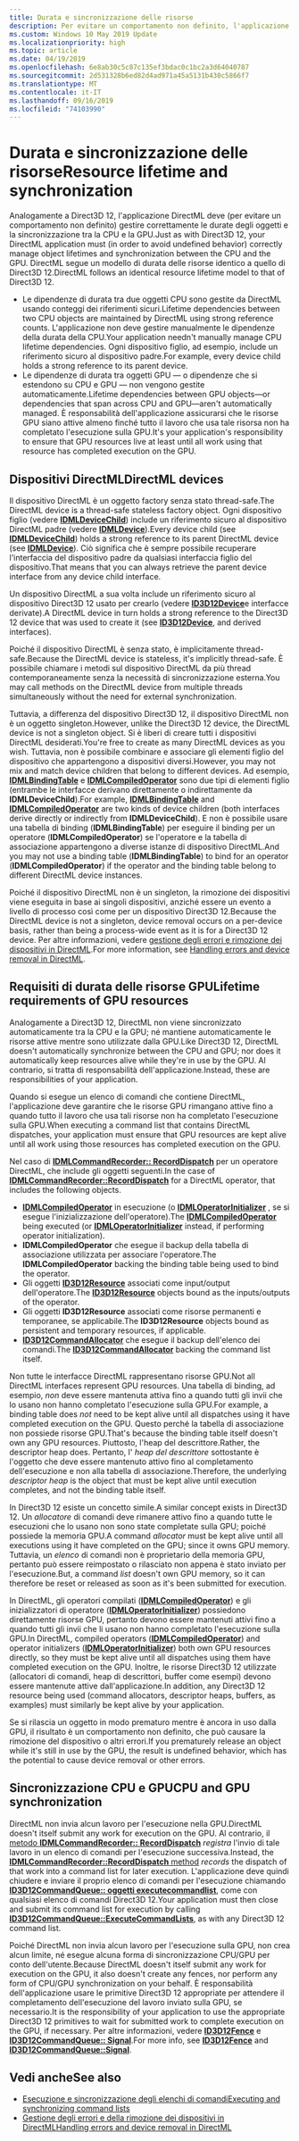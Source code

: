 ```yaml
---
title: Durata e sincronizzazione delle risorse
description: Per evitare un comportamento non definito, l'applicazione DirectML deve gestire correttamente le durate degli oggetti e la sincronizzazione tra la CPU e la GPU.
ms.custom: Windows 10 May 2019 Update
ms.localizationpriority: high
ms.topic: article
ms.date: 04/19/2019
ms.openlocfilehash: 6e8ab30c5c87c135ef3bdac0c1bc2a3d64040787
ms.sourcegitcommit: 2d531328b6ed82d4ad971a45a5131b430c5866f7
ms.translationtype: MT
ms.contentlocale: it-IT
ms.lasthandoff: 09/16/2019
ms.locfileid: "74103990"
---
```

# <a name="resource-lifetime-and-synchronization"></a><span data-ttu-id="26463-103">Durata e sincronizzazione delle risorse</span><span class="sxs-lookup"><span data-stu-id="26463-103">Resource lifetime and synchronization</span></span>

<span data-ttu-id="26463-104">Analogamente a Direct3D 12, l'applicazione DirectML deve (per evitare un comportamento non definito) gestire correttamente le durate degli oggetti e la sincronizzazione tra la CPU e la GPU.</span><span class="sxs-lookup"><span data-stu-id="26463-104">Just as with Direct3D 12, your DirectML application must (in order to avoid undefined behavior) correctly manage object lifetimes and synchronization between the CPU and the GPU.</span></span> <span data-ttu-id="26463-105">DirectML segue un modello di durata delle risorse identico a quello di Direct3D 12.</span><span class="sxs-lookup"><span data-stu-id="26463-105">DirectML follows an identical resource lifetime model to that of Direct3D 12.</span></span>

- <span data-ttu-id="26463-106">Le dipendenze di durata tra due oggetti CPU sono gestite da DirectML usando conteggi dei riferimenti sicuri.</span><span class="sxs-lookup"><span data-stu-id="26463-106">Lifetime dependencies between two CPU objects are maintained by DirectML using strong reference counts.</span></span> <span data-ttu-id="26463-107">L'applicazione non deve gestire manualmente le dipendenze della durata della CPU.</span><span class="sxs-lookup"><span data-stu-id="26463-107">Your application needn't manually manage CPU lifetime dependencies.</span></span> <span data-ttu-id="26463-108">Ogni dispositivo figlio, ad esempio, include un riferimento sicuro al dispositivo padre.</span><span class="sxs-lookup"><span data-stu-id="26463-108">For example, every device child holds a strong reference to its parent device.</span></span>
- <span data-ttu-id="26463-109">Le dipendenze di durata tra oggetti GPU &mdash; o dipendenze che si estendono su CPU e GPU &mdash; non vengono gestite automaticamente.</span><span class="sxs-lookup"><span data-stu-id="26463-109">Lifetime dependencies between GPU objects&mdash;or dependencies that span across CPU and GPU&mdash;aren't automatically managed.</span></span> <span data-ttu-id="26463-110">È responsabilità dell'applicazione assicurarsi che le risorse GPU siano attive almeno finché tutto il lavoro che usa tale risorsa non ha completato l'esecuzione sulla GPU.</span><span class="sxs-lookup"><span data-stu-id="26463-110">It's your application's responsibility to ensure that GPU resources live at least until all work using that resource has completed execution on the GPU.</span></span>

## <a name="directml-devices"></a><span data-ttu-id="26463-111">Dispositivi DirectML</span><span class="sxs-lookup"><span data-stu-id="26463-111">DirectML devices</span></span>

<span data-ttu-id="26463-112">Il dispositivo DirectML è un oggetto factory senza stato thread-safe.</span><span class="sxs-lookup"><span data-stu-id="26463-112">The DirectML device is a thread-safe stateless factory object.</span></span> <span data-ttu-id="26463-113">Ogni dispositivo figlio (vedere [**IDMLDeviceChild**](/windows/desktop/api/directml/nn-directml-idmldevicechild)) include un riferimento sicuro al dispositivo DirectML padre (vedere [**IDMLDevice**](/windows/desktop/api/directml/nn-directml-idmldevice)).</span><span class="sxs-lookup"><span data-stu-id="26463-113">Every device child (see [**IDMLDeviceChild**](/windows/desktop/api/directml/nn-directml-idmldevicechild)) holds a strong reference to its parent DirectML device (see [**IDMLDevice**](/windows/desktop/api/directml/nn-directml-idmldevice)).</span></span> <span data-ttu-id="26463-114">Ciò significa che è sempre possibile recuperare l'interfaccia del dispositivo padre da qualsiasi interfaccia figlio del dispositivo.</span><span class="sxs-lookup"><span data-stu-id="26463-114">That means that you can always retrieve the parent device interface from any device child interface.</span></span>

<span data-ttu-id="26463-115">Un dispositivo DirectML a sua volta include un riferimento sicuro al dispositivo Direct3D 12 usato per crearlo (vedere [**ID3D12Device**](/windows/desktop/api/d3d12/nn-d3d12-id3d12device)e interfacce derivate).</span><span class="sxs-lookup"><span data-stu-id="26463-115">A DirectML device in turn holds a strong reference to the Direct3D 12 device that was used to create it (see [**ID3D12Device**](/windows/desktop/api/d3d12/nn-d3d12-id3d12device), and derived interfaces).</span></span>

<span data-ttu-id="26463-116">Poiché il dispositivo DirectML è senza stato, è implicitamente thread-safe.</span><span class="sxs-lookup"><span data-stu-id="26463-116">Because the DirectML device is stateless, it's implicitly thread-safe.</span></span> <span data-ttu-id="26463-117">È possibile chiamare i metodi sul dispositivo DirectML da più thread contemporaneamente senza la necessità di sincronizzazione esterna.</span><span class="sxs-lookup"><span data-stu-id="26463-117">You may call methods on the DirectML device from multiple threads simultaneously without the need for external synchronization.</span></span>

<span data-ttu-id="26463-118">Tuttavia, a differenza del dispositivo Direct3D 12, il dispositivo DirectML non è un oggetto singleton.</span><span class="sxs-lookup"><span data-stu-id="26463-118">However, unlike the Direct3D 12 device, the DirectML device is not a singleton object.</span></span> <span data-ttu-id="26463-119">Si è liberi di creare tutti i dispositivi DirectML desiderati.</span><span class="sxs-lookup"><span data-stu-id="26463-119">You're free to create as many DirectML devices as you wish.</span></span> <span data-ttu-id="26463-120">Tuttavia, non è possibile combinare e associare gli elementi figlio del dispositivo che appartengono a dispositivi diversi.</span><span class="sxs-lookup"><span data-stu-id="26463-120">However, you may not mix and match device children that belong to different devices.</span></span> <span data-ttu-id="26463-121">Ad esempio, [**IDMLBindingTable**](/windows/desktop/api/directml/nn-directml-idmlbindingtable) e [**IDMLCompiledOperator**](/windows/desktop/api/directml/nn-directml-idmlcompiledoperator) sono due tipi di elementi figlio (entrambe le interfacce derivano direttamente o indirettamente da **IDMLDeviceChild**).</span><span class="sxs-lookup"><span data-stu-id="26463-121">For example, [**IDMLBindingTable**](/windows/desktop/api/directml/nn-directml-idmlbindingtable) and [**IDMLCompiledOperator**](/windows/desktop/api/directml/nn-directml-idmlcompiledoperator) are two kinds of device children (both interfaces derive directly or indirectly from **IDMLDeviceChild**).</span></span> <span data-ttu-id="26463-122">E non è possibile usare una tabella di binding (**IDMLBindingTable**) per eseguire il binding per un operatore (**IDMLCompiledOperator**) se l'operatore e la tabella di associazione appartengono a diverse istanze di dispositivo DirectML.</span><span class="sxs-lookup"><span data-stu-id="26463-122">And you may not use a binding table (**IDMLBindingTable**) to bind for an operator (**IDMLCompiledOperator**) if the operator and the binding table belong to different DirectML device instances.</span></span>

<span data-ttu-id="26463-123">Poiché il dispositivo DirectML non è un singleton, la rimozione dei dispositivi viene eseguita in base ai singoli dispositivi, anziché essere un evento a livello di processo così come per un dispositivo Direct3D 12.</span><span class="sxs-lookup"><span data-stu-id="26463-123">Because the DirectML device is not a singleton, device removal occurs on a per-device basis, rather than being a process-wide event as it is for a Direct3D 12 device.</span></span> <span data-ttu-id="26463-124">Per altre informazioni, vedere [gestione degli errori e rimozione dei dispositivi in DirectML](dml-errors.md).</span><span class="sxs-lookup"><span data-stu-id="26463-124">For more information, see [Handling errors and device removal in DirectML](dml-errors.md).</span></span>

## <a name="lifetime-requirements-of-gpu-resources"></a><span data-ttu-id="26463-125">Requisiti di durata delle risorse GPU</span><span class="sxs-lookup"><span data-stu-id="26463-125">Lifetime requirements of GPU resources</span></span>

<span data-ttu-id="26463-126">Analogamente a Direct3D 12, DirectML non viene sincronizzato automaticamente tra la CPU e la GPU; né mantiene automaticamente le risorse attive mentre sono utilizzate dalla GPU.</span><span class="sxs-lookup"><span data-stu-id="26463-126">Like Direct3D 12, DirectML doesn't automatically synchronize between the CPU and GPU; nor does it automatically keep resources alive while they're in use by the GPU.</span></span> <span data-ttu-id="26463-127">Al contrario, si tratta di responsabilità dell'applicazione.</span><span class="sxs-lookup"><span data-stu-id="26463-127">Instead, these are responsibilities of your application.</span></span>

<span data-ttu-id="26463-128">Quando si esegue un elenco di comandi che contiene DirectML, l'applicazione deve garantire che le risorse GPU rimangano attive fino a quando tutto il lavoro che usa tali risorse non ha completato l'esecuzione sulla GPU.</span><span class="sxs-lookup"><span data-stu-id="26463-128">When executing a command list that contains DirectML dispatches, your application must ensure that GPU resources are kept alive until all work using those resources has completed execution on the GPU.</span></span>

<span data-ttu-id="26463-129">Nel caso di [**IDMLCommandRecorder:: RecordDispatch**](/windows/desktop/api/directml/nf-directml-idmlcommandrecorder-recorddispatch) per un operatore DirectML, che include gli oggetti seguenti.</span><span class="sxs-lookup"><span data-stu-id="26463-129">In the case of [**IDMLCommandRecorder::RecordDispatch**](/windows/desktop/api/directml/nf-directml-idmlcommandrecorder-recorddispatch) for a DirectML operator, that includes the following objects.</span></span>

- <span data-ttu-id="26463-130">[**IDMLCompiledOperator**](/windows/desktop/api/directml/nn-directml-idmlcompiledoperator) in esecuzione (o [**IDMLOperatorInitializer**](/windows/desktop/api/directml/nn-directml-idmloperatorinitializer) , se si esegue l'inizializzazione dell'operatore).</span><span class="sxs-lookup"><span data-stu-id="26463-130">The [**IDMLCompiledOperator**](/windows/desktop/api/directml/nn-directml-idmlcompiledoperator) being executed (or [**IDMLOperatorInitializer**](/windows/desktop/api/directml/nn-directml-idmloperatorinitializer) instead, if performing operator initialization).</span></span>
- <span data-ttu-id="26463-131">**IDMLCompiledOperator** che esegue il backup della tabella di associazione utilizzata per associare l'operatore.</span><span class="sxs-lookup"><span data-stu-id="26463-131">The **IDMLCompiledOperator** backing the binding table being used to bind the operator.</span></span>
- <span data-ttu-id="26463-132">Gli oggetti [**ID3D12Resource**](/windows/desktop/api/d3d12/nn-d3d12-id3d12resource) associati come input/output dell'operatore.</span><span class="sxs-lookup"><span data-stu-id="26463-132">The [**ID3D12Resource**](/windows/desktop/api/d3d12/nn-d3d12-id3d12resource) objects bound as the inputs/outputs of the operator.</span></span>
- <span data-ttu-id="26463-133">Gli oggetti **ID3D12Resource** associati come risorse permanenti e temporanee, se applicabile.</span><span class="sxs-lookup"><span data-stu-id="26463-133">The **ID3D12Resource** objects bound as persistent and temporary resources, if applicable.</span></span>
- <span data-ttu-id="26463-134">[**ID3D12CommandAllocator**](/windows/desktop/api/d3d12/nn-d3d12-id3d12commandallocator) che esegue il backup dell'elenco dei comandi.</span><span class="sxs-lookup"><span data-stu-id="26463-134">The [**ID3D12CommandAllocator**](/windows/desktop/api/d3d12/nn-d3d12-id3d12commandallocator) backing the command list itself.</span></span>

<span data-ttu-id="26463-135">Non tutte le interfacce DirectML rappresentano risorse GPU.</span><span class="sxs-lookup"><span data-stu-id="26463-135">Not all DirectML interfaces represent GPU resources.</span></span> <span data-ttu-id="26463-136">Una tabella di binding, ad esempio, *non* deve essere mantenuta attiva fino a quando tutti gli invii che lo usano non hanno completato l'esecuzione sulla GPU.</span><span class="sxs-lookup"><span data-stu-id="26463-136">For example, a binding table does *not* need to be kept alive until all dispatches using it have completed execution on the GPU.</span></span> <span data-ttu-id="26463-137">Questo perché la tabella di associazione non possiede risorse GPU.</span><span class="sxs-lookup"><span data-stu-id="26463-137">That's because the binding table itself doesn't own any GPU resources.</span></span> <span data-ttu-id="26463-138">Piuttosto, l'heap del descrittore.</span><span class="sxs-lookup"><span data-stu-id="26463-138">Rather, the descriptor heap does.</span></span> <span data-ttu-id="26463-139">Pertanto, l' *heap del descrittore* sottostante è l'oggetto che deve essere mantenuto attivo fino al completamento dell'esecuzione e non alla tabella di associazione.</span><span class="sxs-lookup"><span data-stu-id="26463-139">Therefore, the underlying *descriptor heap* is the object that must be kept alive until execution completes, and not the binding table itself.</span></span>

<span data-ttu-id="26463-140">In Direct3D 12 esiste un concetto simile.</span><span class="sxs-lookup"><span data-stu-id="26463-140">A similar concept exists in Direct3D 12.</span></span> <span data-ttu-id="26463-141">Un *allocatore* di comandi deve rimanere attivo fino a quando tutte le esecuzioni che lo usano non sono state completate sulla GPU; poiché possiede la memoria GPU.</span><span class="sxs-lookup"><span data-stu-id="26463-141">A command *allocator* must be kept alive until all executions using it have completed on the GPU; since it owns GPU memory.</span></span> <span data-ttu-id="26463-142">Tuttavia, un *elenco* di comandi non è proprietario della memoria GPU, pertanto può essere reimpostato o rilasciato non appena è stato inviato per l'esecuzione.</span><span class="sxs-lookup"><span data-stu-id="26463-142">But, a command *list* doesn't own GPU memory, so it can therefore be reset or released as soon as it's been submitted for execution.</span></span>

<span data-ttu-id="26463-143">In DirectML, gli operatori compilati ([**IDMLCompiledOperator**](/windows/desktop/api/directml/nn-directml-idmlcompiledoperator)) e gli inizializzatori di operatore ([**IDMLOperatorInitializer**](/windows/desktop/api/directml/nn-directml-idmloperatorinitializer)) possiedono direttamente risorse GPU, pertanto devono essere mantenuti attivi fino a quando tutti gli invii che li usano non hanno completato l'esecuzione sulla GPU.</span><span class="sxs-lookup"><span data-stu-id="26463-143">In DirectML, compiled operators ([**IDMLCompiledOperator**](/windows/desktop/api/directml/nn-directml-idmlcompiledoperator)) and operator initializers ([**IDMLOperatorInitializer**](/windows/desktop/api/directml/nn-directml-idmloperatorinitializer)) both own GPU resources directly, so they must be kept alive until all dispatches using them have completed execution on the GPU.</span></span> <span data-ttu-id="26463-144">Inoltre, le risorse Direct3D 12 utilizzate (allocatori di comandi, heap di descrittori, buffer come esempi) devono essere mantenute attive dall'applicazione.</span><span class="sxs-lookup"><span data-stu-id="26463-144">In addition, any Direct3D 12 resource being used (command allocators, descriptor heaps, buffers, as examples) must similarly be kept alive by your application.</span></span>

<span data-ttu-id="26463-145">Se si rilascia un oggetto in modo prematuro mentre è ancora in uso dalla GPU, il risultato è un comportamento non definito, che può causare la rimozione del dispositivo o altri errori.</span><span class="sxs-lookup"><span data-stu-id="26463-145">If you prematurely release an object while it's still in use by the GPU, the result is undefined behavior, which has the potential to cause device removal or other errors.</span></span>

## <a name="cpu-and-gpu-synchronization"></a><span data-ttu-id="26463-146">Sincronizzazione CPU e GPU</span><span class="sxs-lookup"><span data-stu-id="26463-146">CPU and GPU synchronization</span></span>

<span data-ttu-id="26463-147">DirectML non invia alcun lavoro per l'esecuzione nella GPU.</span><span class="sxs-lookup"><span data-stu-id="26463-147">DirectML doesn't itself submit any work for execution on the GPU.</span></span> <span data-ttu-id="26463-148">Al contrario, il [metodo **IDMLCommandRecorder:: RecordDispatch**](/windows/desktop/api/directml/nf-directml-idmlcommandrecorder-recorddispatch) *registra* l'invio di tale lavoro in un elenco di comandi per l'esecuzione successiva.</span><span class="sxs-lookup"><span data-stu-id="26463-148">Instead, the [**IDMLCommandRecorder::RecordDispatch** method](/windows/desktop/api/directml/nf-directml-idmlcommandrecorder-recorddispatch) *records* the dispatch of that work into a command list for later execution.</span></span> <span data-ttu-id="26463-149">L'applicazione deve quindi chiudere e inviare il proprio elenco di comandi per l'esecuzione chiamando [**ID3D12CommandQueue:: oggetti executecommandlist**](/windows/desktop/api/d3d12/nf-d3d12-id3d12commandqueue-executecommandlists), come con qualsiasi elenco di comandi Direct3D 12.</span><span class="sxs-lookup"><span data-stu-id="26463-149">Your application must then close and submit its command list for execution by calling [**ID3D12CommandQueue::ExecuteCommandLists**](/windows/desktop/api/d3d12/nf-d3d12-id3d12commandqueue-executecommandlists), as with any Direct3D 12 command list.</span></span>

<span data-ttu-id="26463-150">Poiché DirectML non invia alcun lavoro per l'esecuzione sulla GPU, non crea alcun limite, né esegue alcuna forma di sincronizzazione CPU/GPU per conto dell'utente.</span><span class="sxs-lookup"><span data-stu-id="26463-150">Because DirectML doesn't itself submit any work for execution on the GPU, it also doesn't create any fences, nor perform any form of CPU/GPU synchronization on your behalf.</span></span> <span data-ttu-id="26463-151">È responsabilità dell'applicazione usare le primitive Direct3D 12 appropriate per attendere il completamento dell'esecuzione del lavoro inviato sulla GPU, se necessario.</span><span class="sxs-lookup"><span data-stu-id="26463-151">It is the responsibility of your application to use the appropriate Direct3D 12 primitives to wait for submitted work to complete execution on the GPU, if necessary.</span></span> <span data-ttu-id="26463-152">Per altre informazioni, vedere [**ID3D12Fence**](/windows/desktop/api/d3d12/nn-d3d12-id3d12fence) e [**ID3D12CommandQueue:: Signal**](/windows/desktop/api/d3d12/nf-d3d12-id3d12commandqueue-signal).</span><span class="sxs-lookup"><span data-stu-id="26463-152">For more info, see [**ID3D12Fence**](/windows/desktop/api/d3d12/nn-d3d12-id3d12fence) and [**ID3D12CommandQueue::Signal**](/windows/desktop/api/d3d12/nf-d3d12-id3d12commandqueue-signal).</span></span>

## <a name="see-also"></a><span data-ttu-id="26463-153">Vedi anche</span><span class="sxs-lookup"><span data-stu-id="26463-153">See also</span></span>

* [<span data-ttu-id="26463-154">Esecuzione e sincronizzazione degli elenchi di comandi</span><span class="sxs-lookup"><span data-stu-id="26463-154">Executing and synchronizing command lists</span></span>](/windows/desktop/direct3d12/executing-and-synchronizing-command-lists)
* [<span data-ttu-id="26463-155">Gestione degli errori e della rimozione dei dispositivi in DirectML</span><span class="sxs-lookup"><span data-stu-id="26463-155">Handling errors and device removal in DirectML</span></span>](dml-errors.md)